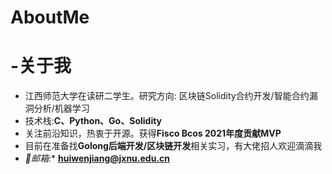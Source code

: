 # AboutMe
# -关于我

- 江西师范大学在读研二学生。研究方向: 区块链Solidity合约开发/智能合约漏洞分析/机器学习
- 技术栈:**C、Python、Go、Solidity**
- 关注前沿知识，热衷于开源。获得**Fisco Bcos 2021年度贡献MVP**
- 目前在准备找**Golong后端开发/区块链开发**相关实习，有大佬招人欢迎滴滴我
- *📧邮箱:** **huiwenjiang@jxnu.edu.cn**

